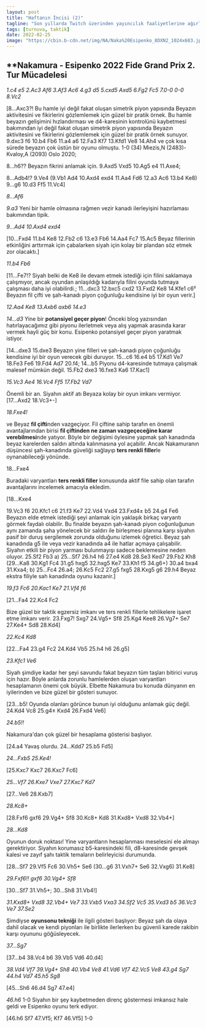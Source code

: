 ```yaml
---
layout: post
title: "Haftanın İncisi (2)"
tagline: "Son yıllarda Twitch üzerinden yayıncılık faaliyetlerine ağırlık veren Hikaru Nakamura 2022 Fide Grand Prix turnuvasını etkileyici bir şekilde kazanmıştı. Onun güzel oyunlarından Esipenko ile oynadığı karşılaşma oldukça güzel anlar barındırıyordu."
tags: [turnuva, taktik]
date: 2022-02-25
image: "https://cbin.b-cdn.net/img/NA/Naka%20Esipenko_8DXN2_1024x683.jpeg"
---
```

## **Nakamura - Esipenko 2022 Fide Grand Prix 2. Tur Mücadelesi

_1.c4 e5 2.Ac3 Af6 3.Af3 Ac6 4.g3 d5 5.cxd5 Axd5 6.Fg2 Fc5 7.0-0 0-0 8.Vc2_

<div class="cbdiagram"
data-size="300"
data-fen="r1bq1rk1/ppp2ppp/2n5/2bnp3/8/2N2NP1/PPQPPPBP/R1B2RK1 b - - 0 8"
data-buttons="0"
data-legend="8.Vc2 sonrası konum">
</div>

[8...Axc3?! Bu hamle iyi değil fakat oluşan simetrik piyon yapısında Beyazın aktivitesini ve fikirlerini gözlemlemek için güzel bir pratik örnek. Bu hamle beyazın gelişimini hızlandırması ve d4-karesinin kontrolünü kaybetmesi bakımından iyi değil fakat oluşan simetrik piyon yapısında Beyazın aktivitesini ve fikirlerini gözlemlemek için güzel bir pratik örnek sunuyor. 9.dxc3 f6 10.b4 Fb6 11.a4 a6 12.Fa3 Kf7 13.Kfd1 Ve8 14.Ah4 ve çok kısa sürede beyazın çok üstün bir oyunu olmuştu. 1-0 (34) Miezis,N (2483)-Kvaloy,A (2093) Oslo 2020;

8...h6?? Beyazın fikrini anlamak için. 9.Axd5 Vxd5 10.Ag5 e4 11.Axe4;

8...Adb4!? 9.Ve4 (9.Vb1 Ad4 10.Axd4 exd4 11.Aa4 Fd6 12.a3 Ac6 13.b4 Ke8) 9...g6 10.d3 Ff5 11.Vc4]

_8...Af6_


<div class="cbdiagram"
data-size="300"
data-fen="r1bq1rk1/ppp2ppp/2n2n2/2b1p3/8/2N2NP1/PPQPPPBP/R1B2RK1 w - - 0 1"
data-buttons="0"
data-legend="8...Af6 sonrası konum">
</div>

_9.a3_ Yeni bir hamle olmasına rağmen vezir kanadı ilerleyişini hazırlaması bakımından tipik.

_9...Ad4 10.Axd4 exd4_

[10...Fxd4 11.b4 Ke8 12.Fb2 c6 13.e3 Fb6 14.Aa4 Fc7 15.Ac5 Beyaz fillerinin etkinliğini arttırmak için çabalarken siyah için kolay bir plandan söz etmek zor olacaktı.]

_11.b4 Fb6_

[11...Fe7!? Siyah belki de Ke8 ile devam etmek istediği için filini saklamaya çalışmıyor, ancak oyundan anlaşıldığı kadarıyla filini oyunda tutmaya çalışması daha iyi olabilirdi.;
11...dxc3 12.bxc5 cxd2 13.Fxd2 Ke8 14.Kfe1 c6² Beyazın fil çifti ve şah-kanadı piyon çoğunluğu kendisine iyi bir oyun verir.]

_12.Aa4 Ke8 13.Axb6 axb6 14.e3_

<div class="cbdiagram"
data-size="300"
data-fen="r1bqr1k1/1pp2ppp/1p3n2/8/1P1p4/P3P1P1/2QP1PBP/R1B2RK1 b - - 0 1"
data-buttons="0"
data-legend="14.e3 sonrası konum">
</div>

_14...d3_ Yine bir **potansiyel geçer piyon**! Önceki blog yazısından hatırlayacağımız gibi piyonu ilerletmek veya alış yapmak arasında karar vermek hayli güç bir konu. Esipenko potansiyel geçer piyon yaratmak istiyor.

[14...dxe3 15.dxe3 Beyazın yine filleri ve şah-kanadı piyon çoğunluğu kendisine iyi bir oyun verecek gibi duruyor. 15...c6 16.e4 b5 17.Kd1 Ve7 18.Fe3 Fe6 19.Fd4 Ad7 20.f4;
14...b5 Piyonu d4-karesinde tutmaya çalışmak malesef mümkün değil. 15.Fb2 dxe3 16.fxe3 Ka6 17.Kac1]

_15.Vc3 Ae4 16.Vc4 Ff5 17.Fb2 Vd7_

<div class="cbdiagram"
data-size="300"
data-fen="r3r1k1/1ppq1ppp/1p6/5b2/1PQ1n3/P2pP1P1/1B1P1PBP/R4RK1 w - - 0 1"
data-buttons="0"
data-legend="17...Vd7 sonrası konum">
</div>

Önemli bir an. Siyahın aktif atı Beyaza kolay bir oyun imkanı vermiyor. [17...Axd2 18.Vc3+-]

_18.Fxe4!_

ve Beyaz **fil çifti**nden vazgeçiyor. Fil çiftine sahip tarafın en önemli avantajlarından birisi **fil çiftinden ne zaman vazgeçeceğine karar verebilmesi**nde yatıyor. Böyle bir değişimi öylesine yapmak şah kanadında beyaz karelerden saldırı altında kalınmasına yol açabilir. Ancak Nakamuranın düşüncesi şah-kanadında güveliği sağlayıp **ters renkli filler**le oynanabileceği yönünde.

18...Fxe4

Buradaki varyantları **ters renkli filler** konusunda aktif file sahip olan tarafın avantajlarını incelemek amacıyla ekledim.

[18...Kxe4

<div class="cbdiagram"
data-size="200"
data-fen="r5k1/1ppq1ppp/1p6/5b2/1PQ1r3/P2pP1P1/1B1P1P1P/R4RK1 w - - 0 19"
data-buttons="0"
data-legend="Analiz diyagramı 18...Kxe4 sonrası konum">
</div>


19.Vc3 f6 20.Kfc1 c6 21.f3 Ke7 22.Vd4 Vxd4 23.Fxd4± b5 24.g4 Fe6 Beyazın elde etmek istediği şeyi anlamak için yaklaşık birkaç varyantı görmek faydalı olabilir. Bu finalde beyazın şah-kanadı piyon coğunluğunun aynı zamanda şaha yönelecek bir saldırı ile birleşmesi planına karşı siyahın pasif bir duruş sergilemek zorunda olduğunu izlemek öğretici. Beyaz şah kanadında g5 ile veya vezir kanadında a4 ile hatlar açmaya çalışabilir. Siyahın etkili bir piyon yarması bulunmayışı sadece beklemesine neden oluyor. 25.Sf2 Fb3 a) 25...Sf7 26.h4 h6 27.e4 Kd8 28.Se3 Ked7 29.Fb2 Kh8 (29...Ka8 30.Kg1 Fc4 31.g5 hxg5 32.hxg5 Ke7 33.Kh1 f5 34.g6+) 30.a4 bxa4 31.Kxa4; b) 25...Fc4 26.a4; 26.Kc5 Fc2 27.g5 fxg5 28.Kxg5 g6 29.h4 Beyaz ekstra filiyle sah kanadinda oyunu kazanir.]

_19.f3 Fc6 20.Kac1 Ke7 21.Vf4 f6_

[21...Fa4 22.Kc4 Fc2

<div class="cbdiagram"
data-size="200"
data-fen="r5k1/1ppqrppp/1p6/8/1PR2Q2/P2pPPP1/1BbP3P/5RK1 w - - 0 1"
data-buttons="0"
data-legend="Analiz diyagramı 22...Fc2 sonrası konum">
</div>



Bize güzel bir taktik egzersiz imkanı ve ters renkli fillerle tehlikelere işaret etme imkanı verir. 23.Fxg7! Sxg7 24.Vg5+ Sf8 25.Kg4 Kee8 26.Vg7+ Se7 27.Ke4+ Sd8 28.Kd4]

_22.Kc4 Kd8_

[22...Fa4 23.g4 Fc2 24.Kd4 Vb5 25.h4 h6 26.g5]

_23.Kfc1 Ve6_

<div class="cbdiagram"
data-size="200"
data-fen="3r2k1/1pp1r1pp/1pb1qp2/8/1PR2Q2/P2pPPP1/1B1P3P/2R3K1 w - - 0 1"
data-buttons="0"
data-legend="23...Fc2 sonrası konum: Beyaz Oynar Kazanır!">
</div>

Siyah şimdiye kadar her şeyi savundu fakat beyazın tüm taşları bitirici vuruş için hazır. Böyle anlarda zorunlu hamlelerden oluşan varyantları hesaplamanın önemi çok büyük. Elbette Nakamura bu konuda dünyanın en iyilerinden ve bize güzel bir gösteri sunuyor.

[23...b5! Oyunda olanları görünce bunun iyi olduğunu anlamak güç değil. 24.Kd4 Vc8 25.g4± Kxd4 26.Fxd4 Ve6]

_24.b5!!_

Nakamura'dan çok güzel bir hesaplama gösterisi başlıyor.

[24.a4 Yavaş olurdu. 24...Kdd7 25.b5 Fd5]

_24...Fxb5 25.Ke4!_

[25.Kxc7 Kxc7 26.Kxc7 Fc6]

_25...Vf7 26.Kxe7 Vxe7 27.Kxc7 Kd7_

[27...Ve6 28.Kxb7]

_28.Kc8+_

[28.Fxf6 gxf6 29.Vg4+ Sf8 30.Kc8+ Kd8 31.Kxd8+ Vxd8 32.Vb4+]

_28...Kd8_

<div class="cbdiagram"
data-size="200"
data-fen="2Rr2k1/1p2q1pp/1p3p2/1b6/5Q2/P2pPPP1/1B1P3P/6K1 w - - 0 1"
data-buttons="0"
data-legend="23...Fc2 sonrası konum: Beyaz Oynar Kazanır!">
</div>

Oyunun doruk noktası! Yine varyantların hesaplanması meselesini ele almayı gerektiriyor. Siyahın korumasız b5-karesindeki fili, d8-karesinde gevşek kalesi ve zayıf şahı taktik temaların belirleyicisi durumunda.

[28...Sf7 29.Vf5 Fc6 30.Vh5+ Se6 (30...g6 31.Vxh7+ Se6 32.Vxg6) 31.Ke8]

_29.Fxf6!! gxf6 30.Vg4+ Sf8_

[30...Sf7 31.Vh5+;
30...Sh8 31.Vb4!]

_31.Kxd8+ Vxd8 32.Vb4+ Ve7 33.Vxb5 Vxa3 34.Sf2 Vc5 35.Vxd3 b5 36.Vc3 Ve7 37.Se2_

Şimdiyse **oyunsonu tekniği** ile ilgili gösteri başlıyor: Beyaz şah da olaya dahil olacak ve kendi piyonları ile birlikte ilerlerken bu güvenli karede rakibin karşı oyununu göğüsleyecek.

_37...Sg7_

[37...b4 38.Vc4 b6 39.Vb5 Vd6 40.d4]

_38.Vd4 Vf7 39.Vg4+ Sh8 40.Vb4 Ve8 41.Vd6 Vf7 42.Vc5 Ve8 43.g4 Sg7 44.h4 Vd7 45.h5 Sg8_

[45...Sh6 46.d4 Sg7 47.e4]

_46.h6_ 1-0 Siyahın bir şey kaybetmeden direnç göstermesi imkansız hale geldi ve Esipenko oyunu terk ediyor.

[46.h6 Sf7 47.Vf5;
Kf7 46.Vf5]  1-0

<div class="cbreplay" data-url="{{ site.url }}/assets/pgn/Nakamura_Esipenko_2022.pgn" style="max-width:100%;"></div>  
